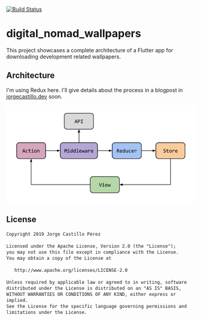 [![Build Status](https://app.bitrise.io/app/6185d9d3ce69c023/status.svg?token=rHL3hqG40OSzOhg0mIO6Zw)](https://app.bitrise.io/app/6185d9d3ce69c023)

# digital_nomad_wallpapers

This project showcases a complete architecture of a Flutter app for downloading development related wallpapers.

## Architecture

I'm using Redux here. I'll give details about the process in a blogpost in [jorgecastillo.dev](https://jorgecastillo.dev) soon.

![Architecture](./raw/architecture.png)

## License

    Copyright 2019 Jorge Castillo Pérez

    Licensed under the Apache License, Version 2.0 (the "License");
    you may not use this file except in compliance with the License.
    You may obtain a copy of the License at

       http://www.apache.org/licenses/LICENSE-2.0

    Unless required by applicable law or agreed to in writing, software
    distributed under the License is distributed on an "AS IS" BASIS,
    WITHOUT WARRANTIES OR CONDITIONS OF ANY KIND, either express or implied.
    See the License for the specific language governing permissions and
    limitations under the License.